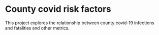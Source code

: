 # County covid risk factors
This project explores the relationship between county covid-19 infections and fatalities and other metrics.
